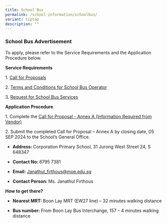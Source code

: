 ```yaml
---
title: School Bus
permalink: /school-information/schoolbus/
variant: tiptap
description: ""
---
```

<h3>School Bus Advertisement</h3>
<p>To apply, please refer to the Service Requirements and the Application
Procedure below.</p>
<p><strong>Service Requirements</strong>
</p>
<p>1. <a href="/files/School Information/School Bus/Call_for_Proposals.pdf" rel="noopener nofollow" target="_blank">Call for Proposals</a>
</p>
<p>2. <a href="/files/School Information/School Bus/Terms_and_Conditions_for_School_Bus_Operator.pdf" rel="noopener nofollow" target="_blank">Terms and Conditions for School Bus Operator</a>
</p>
<p>3. <a href="/files/School Information/School Bus/Request_for_School_Bus_Services.pdf" rel="noopener nofollow" target="_blank">Request for School Bus Services</a>
</p>
<p></p>
<p><strong>Application Procedure</strong>
</p>
<p>1. Complete the <a href="/files/School Information/School Bus/Call_for_Proposal___Annex_A__Information_Required_From_Vendor_.pdf" rel="noopener nofollow" target="_blank">Call for Proposal - Annex A (Information Required from Vendor)</a>
</p>
<p>2. Submit the completed Call for Proposal – Annex A by closing date, 05
SEP 2024 to the School’s General Office.</p>
<ul data-tight="true" class="tight">
<li>
<p><strong>Address: </strong>Corporation Primary School, 31 Jurong West Street
24, S 648347</p>
</li>
<li>
<p><strong>Contact No: </strong>6795 7381</p>
</li>
<li>
<p><strong>Email:</strong>  <a href="mailto:Janathul_firthous@moe.edu.sg" rel="noopener noreferrer nofollow" target="_blank">Janathul_firthous@moe.edu.sg</a>
</p>
</li>
<li>
<p><strong>Contact Person: </strong>Ms. Janathul Firthous</p>
</li>
</ul>
<p></p>
<p><strong>How to get there?</strong>
</p>
<ul data-tight="true" class="tight">
<li>
<p><strong>Nearest MRT: </strong>Boon Lay MRT (EW27 line) – 32 minutes walking
distance</p>
</li>
<li>
<p><strong>Bus number: </strong>From Boon Lay Bus Interchange, 157 – 4 minutes
walking distance</p>
</li>
</ul>
<p></p>
<p></p>
<p></p>
